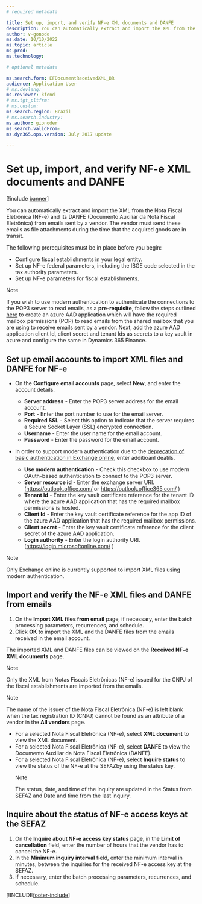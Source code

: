 ```yaml
---
# required metadata

title: Set up, import, and verify NF-e XML documents and DANFE
description: You can automatically extract and import the XML from the Nota Fiscal Eletrônica (NF-e) and its DANFE (Documento Auxiliar da Nota Fiscal Eletrônica) from e-mails sent by the vendor for your company.
author: v-gonode
ms.date: 10/10/2022
ms.topic: article
ms.prod: 
ms.technology: 

# optional metadata

ms.search.form: EFDocumentReceivedXML_BR  
audience: Application User
# ms.devlang: 
ms.reviewer: kfend
# ms.tgt_pltfrm: 
# ms.custom: 
ms.search.region: Brazil 
# ms.search.industry: 
ms.author: gionoder
ms.search.validFrom: 
ms.dyn365.ops.version: July 2017 update

---
```


# Set up, import, and verify NF-e XML documents and DANFE

[!include [banner](../includes/banner.md)]

You can automatically extract and import the XML from the Nota Fiscal Eletrônica (NF-e) and its DANFE (Documento Auxiliar da Nota Fiscal Eletrônica) from emails sent by a vendor. The vendor must send these emails as file attachments during the time that the acquired goods are in transit.

The following prerequisites must be in place before you begin: 
 - Configure fiscal establishments in your legal entity. 
 - Set up NF-e federal parameters, including the IBGE code selected in the tax authority parameters.
 - Set up NF-e parameters for fiscal establishments.

> [!NOTE] 
> If you wish to use modern authentication to authenticate the connections to the POP3 server to read emails, as a **pre-requisite**, follow the steps outlined [here](https://learn.microsoft.com/en-us/exchange/client-developer/legacy-protocols/how-to-authenticate-an-imap-pop-smtp-application-by-using-oauth) to create an azure AAD application which will have the required mailbox permissions (POP) to read emails from the shared mailbox that you are using to receive emails sent by a vendor.
> Next, add the azure AAD application client Id, client secret and tenant Ids as secrets to a key vault in azure and configure the same in Dynamics 365 Finance.

## Set up email accounts to import XML files and DANFE for NF-e
- On the **Configure email accounts** page, select **New**, and enter the account details.
   - **Server address** - Enter the POP3 server address for the email account.
   - **Port** - Enter the port number to use for the email server.
   - **Required SSL** - Select this option to indicate that the server requires a Secure Socket Layer (SSL) encrypted connection.
   - **Username** - Enter the user name for the email account.
   - **Password** - Enter the password for the email account.

- In order to support modern authentication due to the [deprecation of basic authentication in Exchange online](https://learn.microsoft.com/en-us/exchange/clients-and-mobile-in-exchange-online/deprecation-of-basic-authentication-exchange-online), enter additioanl deatils.
   - **Use modern authentication** - Check this checkbox to use modern OAuth-based authentication to connect to the POP3 server.
   - **Server resource id** - Enter the exchange server URI. (https://outlook.office.com/ or https://outlook.office365.com/ )
   - **Tenant Id** - Enter the key vault certificate reference for the tenant ID where the azure AAD application that has the required mailbox permissions is hosted.
   - **Client Id** - Enter the key vault certificate reference for the app ID of the azure AAD application that has the required mailbox permissions.
   - **Client secret** - Enter the key vault certificate reference for the client secret of the azure AAD application.
   - **Login authority** - Enter the login authority URI. (https://login.microsoftonline.com/ )

> [!NOTE] 
> Only Exchange online is currently supported to import XML files using modern authentication.


## Import and verify the NF-e XML files and DANFE from emails
1. On the **Import XML files from email** page, if necessary, enter the batch processing parameters, recurrences, and schedule.
2. Click **OK** to import the XML and the DANFE files from the emails received in the email account.

The imported XML and DANFE files can be viewed on the **Received NF-e XML documents** page.
> [!NOTE] 
> Only the XML from Notas Fiscais Eletrônicas (NF-e) issued for the CNPJ of the fiscal establishments are imported from the emails.

> [!NOTE] 
> The name of the issuer of the Nota Fiscal Eletrônica (NF-e) is left blank when the tax registration ID (CNPJ) cannot be found as an attribute of a vendor in the **All vendors** page.

- For a selected Nota Fiscal Eletrônica (NF-e), select **XML document** to view the XML document.
- For a selected Nota Fiscal Eletrônica (NF-e), select **DANFE** to view the Documento Auxiliar da Nota Fiscal Eletrônica (DANFE).
- For a selected Nota Fiscal Eletrônica (NF-e), select **Inquire status** to view the status of the NF-e at the SEFAZby using the status key.
  > [!NOTE] 
  > The status, date, and time of the inquiry are updated in the Status from SEFAZ and Date and time from the last inquiry.

## Inquire about the status of NF-e access keys at the SEFAZ
1. On the **Inquire about NF-e access key status** page, in the **Limit of cancellation** field, enter the number of hours that the vendor has to cancel the NF-e.
2. In the **Minimum inquiry interval** field, enter the minimum interval in minutes, between the inquiries for the received NF-e access key at the SEFAZ.
3. If necessary, enter the batch processing parameters, recurrences, and schedule.


[!INCLUDE[footer-include](../../includes/footer-banner.md)]
